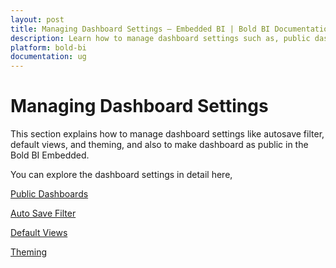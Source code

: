 ```yaml
---
layout: post
title: Managing Dashboard Settings – Embedded BI | Bold BI Documentation
description: Learn how to manage dashboard settings such as, public dashboards, auto save filter, and default views in Bold BI Embedded.
platform: bold-bi
documentation: ug
---
```


# Managing Dashboard Settings

This section explains how to manage dashboard settings like autosave filter, default views, and theming, and also to make dashboard as public in the Bold BI Embedded.

You can explore the dashboard settings in detail here,

[Public Dashboards](/embedded-bi/site-administration/dashboard-settings/public-dashboards/)

[Auto Save Filter](/embedded-bi/site-administration/dashboard-settings/auto-save-filter/)

[Default Views](/embedded-bi/site-administration/dashboard-settings/default-views/)

[Theming](/embedded-bi/site-administration/dashboard-settings/enable-or-disable-dashboard-theme/)
